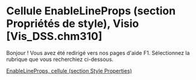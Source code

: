 
# Cellule EnableLineProps (section Propriétés de style), Visio [Vis_DSS.chm310]

Bonjour ! Vous avez été redirigé vers nos pages d'aide F1. Sélectionnez la rubrique que vous recherchiez ci-dessous.

[EnableLineProps, cellule (section Style Properties)](http://msdn.microsoft.com/library/9f619416-36ff-1479-6232-225c11827e01%28Office.15%29.aspx)
